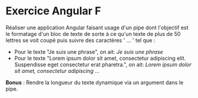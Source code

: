 # Exercice Angular F

Réaliser une application Angular faisant usage d'un pipe dont l'objectif est le formatage d'un bloc de texte de sorte à ce qu'un texte de plus de 50 lettres se voit coupé puis suivre des caractères ' ... ' tel que : 
- Pour le texte "Je suis une phrase", on ait: *Je suis une phrase*
- Pour le texte "Lorem ipsum dolor sit amet, consectetur adipiscing elit. Suspendisse eget consectetur erat pharetra.", on ait: *Lorem ipsum dolor sit amet, consectetur adipiscing ...*

**Bonus** : Rendre la longueur du texte dynamique via un argument dans le pipe.